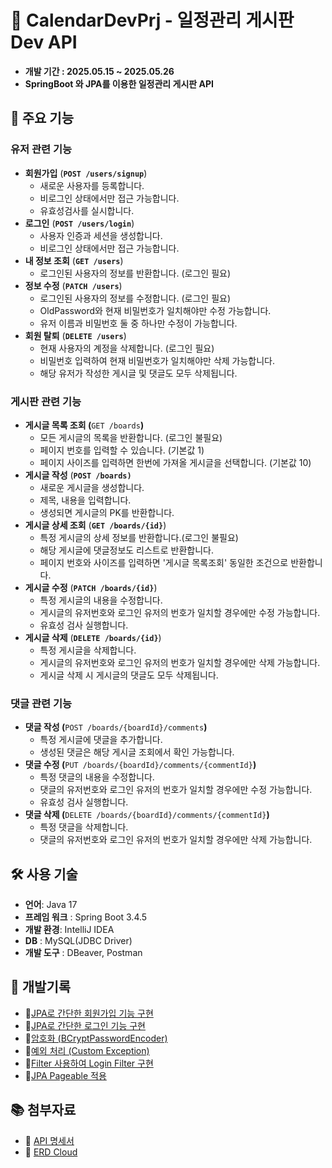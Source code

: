# 📱 CalendarDevPrj - 일정관리 게시판 Dev API

- **개발 기간 : 2025.05.15 ~ 2025.05.26**
- **SpringBoot 와 JPA를 이용한 일정관리 게시판 API**

## 📌 주요 기능

### 유저 관련 기능

- **회원가입** (**`POST /users/signup`**)
    - 새로운 사용자를 등록합니다.
    - 비로그인 상태에서만 접근 가능합니다.
    - 유효성검사를 실시합니다.
- **로그인** (**`POST /users/login`**)
    - 사용자 인증과 세션을 생성합니다.
    - 비로그인 상태에서만 접근 가능합니다.
- **내 정보 조회** (**`GET /users`**)
    - 로그인된 사용자의 정보를 반환합니다. (로그인 필요)
- **정보 수정** (**`PATCH /users`**)
    - 로그인된 사용자의 정보를 수정합니다. (로그인 필요)
    - OldPassword와 현재 비밀번호가 일치해야만 수정 가능합니다.
    - 유저 이름과 비밀번호 둘 중 하나만 수정이 가능합니다.
- **회원 탈퇴** (**`DELETE /users`**)
    - 현재 사용자의 계정을 삭제합니다. (로그인 필요)
    - 비밀번호 입력하여 현재 비밀번호가 일치해야만 삭제 가능합니다.
    - 해당 유저가 작성한 게시글 및 댓글도 모두 삭제됩니다.

### 게시판 관련 기능

- **게시글 목록 조회 (**`GET /boards`**)**
    - 모든 게시글의 목록을 반환합니다. (로그인 불필요)
    - 페이지 번호를 입력할 수 있습니다. (기본값 1)
    - 페이지 사이즈를 입력하면 한번에 가져올 게시글을 선택합니다. (기본값 10)
- **게시글 작성** (**`POST /boards)`**
    - 새로운 게시글을 생성합니다.
    - 제목, 내용을 입력합니다.
    - 생성되면 게시글의 PK를 반환합니다.
- **게시글 상세 조회** (**`GET /boards/{id}`**)
    - 특정 게시글의 상세 정보를 반환합니다.(로그인 불필요)
    - 해당 게시글에 댓글정보도 리스트로 반환합니다.
    - 페이지 번호와 사이즈를 입력하면 '게시글 목록조회' 동일한 조건으로 반환합니다.
- **게시글 수정** (**`PATCH /boards/{id}`**)
    - 특정 게시글의 내용을 수정합니다.
    - 게시글의 유저번호와 로그인 유저의 번호가 일치할 경우에만 수정 가능합니다.
    - 유효성 검사 실행합니다.
- **게시글 삭제** (**`DELETE /boards/{id}`**)
    - 특정 게시글을 삭제합니다.
    - 게시글의 유저번호와 로그인 유저의 번호가 일치할 경우에만 삭제 가능합니다.
    - 게시글 삭제 시 게시글의 댓글도 모두 삭제됩니다.

### 댓글 관련 기능

- **댓글 작성 (**`POST /boards/{boardId}/comments`**)**
    - 특정 게시글에 댓글을 추가합니다.
    - 생성된 댓글은 해당 게시글 조회에서 확인 가능합니다.
- **댓글 수정 (**`PUT /boards/{boardId}/comments/{commentId}`**)**
    - 특정 댓글의 내용을 수정합니다.
    - 댓글의 유저번호와 로그인 유저의 번호가 일치할 경우에만 수정 가능합니다.
    - 유효성 검사 실행합니다.
- **댓글 삭제 (**`DELETE /boards/{boardId}/comments/{commentId}`**)**
    - 특정 댓글을 삭제합니다.
    - 댓글의 유저번호와 로그인 유저의 번호가 일치할 경우에만 삭제 가능합니다.
    

## 🛠️ 사용 기술

- **언어**: Java 17
- **프레임 워크** : Spring Boot 3.4.5
- **개발 환경**: IntelliJ IDEA
- **DB** : MySQL(JDBC Driver)
- **개발 도구** : DBeaver, Postman

## 📝 개발기록

- 📗[JPA로 간단한 회원가입 기능 구현](https://velog.io/@wcw7373/05221138)
- 📗[JPA로 간단한 로그인 기능 구현](https://velog.io/@wcw7373/05220326)
- 📗[암호화 (BCryptPasswordEncoder)](https://velog.io/@wcw7373/05220429)
- 📗[예외 처리 (Custom Exception)](https://velog.io/@wcw7373/05220726)
- 📗[Filter 사용하여 Login Filter 구현](https://velog.io/@wcw7373/05230910)
- 📗[JPA Pageable 적용](https://velog.io/@wcw7373/05240516)

## 📚 첨부자료

- 📙 [API 명세서](https://documenter.getpostman.com/view/44633227/2sB2qaiguy)
- 📘 [ERD Cloud](https://www.erdcloud.com/d/vodEgdJvuGjfxokye)